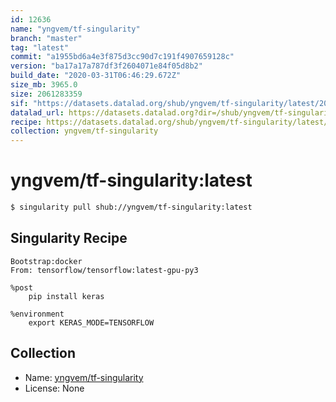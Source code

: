 ```yaml
---
id: 12636
name: "yngvem/tf-singularity"
branch: "master"
tag: "latest"
commit: "a1955bd6a4e3f875d3cc90d7c191f4907659128c"
version: "ba17a17a787df3f2604071e84f05d8b2"
build_date: "2020-03-31T06:46:29.672Z"
size_mb: 3965.0
size: 2061283359
sif: "https://datasets.datalad.org/shub/yngvem/tf-singularity/latest/2020-03-31-a1955bd6-ba17a17a/ba17a17a787df3f2604071e84f05d8b2.sif"
datalad_url: https://datasets.datalad.org?dir=/shub/yngvem/tf-singularity/latest/2020-03-31-a1955bd6-ba17a17a/
recipe: https://datasets.datalad.org/shub/yngvem/tf-singularity/latest/2020-03-31-a1955bd6-ba17a17a/Singularity
collection: yngvem/tf-singularity
---
```


# yngvem/tf-singularity:latest

```bash
$ singularity pull shub://yngvem/tf-singularity:latest
```

## Singularity Recipe

```singularity
Bootstrap:docker
From: tensorflow/tensorflow:latest-gpu-py3

%post
    pip install keras

%environment
    export KERAS_MODE=TENSORFLOW
```

## Collection

 - Name: [yngvem/tf-singularity](https://github.com/yngvem/tf-singularity)
 - License: None

